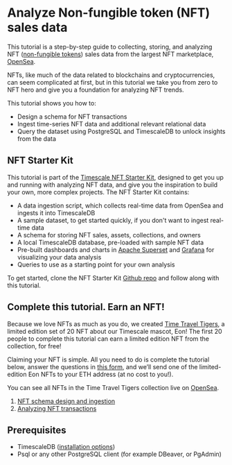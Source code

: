 # Analyze Non-fungible token (NFT) sales data

This tutorial is a step-by-step guide to collecting, storing, and analyzing NFT ([non-fungible tokens][nft-wiki]) 
sales data from the largest NFT marketplace, [OpenSea][opensea]. 

NFTs, like much of the data related to blockchains and cryptocurrencies, can seem complicated at first, but in this tutorial we take you from zero to NFT hero and give you a foundation for analyzing NFT trends.

This tutorial shows you how to:
* Design a schema for NFT transactions
* Ingest time-series NFT data and additional relevant relational data
* Query the dataset using PostgreSQL and TimescaleDB to unlock insights from the data

## NFT Starter Kit

This tutorial is part of the [Timescale NFT Starter Kit][starter-kit], designed 
to get you up and running with analyzing NFT data, and give you the inspiration to build your own, more complex projects. 
The NFT Starter Kit contains: 
* A data ingestion script, which collects real-time data from OpenSea and ingests it into TimescaleDB
* A sample dataset, to get started quickly, if you don't want to ingest real-time data
* A schema for storing NFT sales, assets, collections, and owners
* A local TimescaleDB database, pre-loaded with sample NFT data
* Pre-built dashboards and charts in [Apache Superset][superset] and [Grafana][grafana] for visualizing your data analysis
* Queries to use as a starting point for your own analysis

To get started, clone the NFT Starter Kit [Github repo][starter-kit] and follow 
along with this tutorial.
 
## Complete this tutorial. Earn an NFT!
Because we love NFTs as much as you do, we created [Time Travel Tigers][eon-collection], a limited edition set of 20 
NFT about our Timescale mascot, Eon! The first 20 people to complete this tutorial can earn a limited edition NFT from 
the collection, for free! 

Claiming your NFT is simple. All you need to do is complete the tutorial below, answer the questions in
 [this form][nft-form], 
and we’ll send one of the limited-edition Eon NFTs to your ETH address (at no cost to you!).

You can see all NFTs in the Time Travel Tigers collection live on [OpenSea][eon-collection].

1. [NFT schema design and ingestion][nft-schema]
1. [Analyzing NFT transactions][nft-analyze]

## Prerequisites
* TimescaleDB ([installation options][install-ts])
* Psql or any other PostgreSQL client (for example DBeaver, or PgAdmin)


[nft-wiki]: https://en.wikipedia.org/wiki/Non-fungible_token
[opensea]: https://opensea.io
[starter-kit]: https://github.com/timescale/nft-starter-kit
[install-ts]: /how-to-guides/install-timescaledb/
[nft-schema]: /tutorials/analyze-nft-data/nft-schema-ingestion
[nft-analyze]: /tutorials/analyze-nft-data/analyzing-nft-transactions
[superset]: https://superset.apache.org
[grafana]: https://grafana.com
[eon-collection]: https://opensea.io/collection/time-travel-tigers-by-timescale
[nft-form]: https://docs.google.com/forms/d/e/1FAIpQLSdZMzES-vK8K_pJl1n7HWWe5-v6D9A03QV6rys18woGTZr0Yw/viewform?usp=sf_link